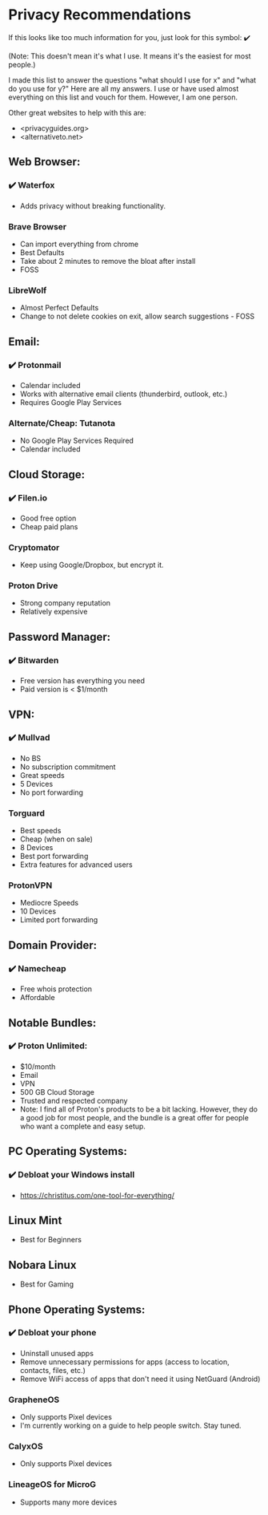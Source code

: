 # Privacy Recommendations

If this looks like too much information for you, just look for this symbol: :heavy_check_mark: 

(Note: This doesn't mean it's what I use. It means it's the easiest for most people.)

I made this list to answer the questions "what should I use for x" and  "what do you use for y?" Here are all my answers. I use or have used almost everything on this list and vouch for them. However, I am one person.

Other great websites to help with this are:
- <privacyguides.org>
- <alternativeto.net>

## Web Browser:

### :heavy_check_mark: Waterfox
- Adds privacy without breaking functionality.

### Brave Browser

- Can import everything from chrome
- Best Defaults
- Take about 2 minutes to remove the bloat after install
- FOSS

### LibreWolf
	
- Almost Perfect Defaults
- Change to not delete cookies on exit, allow search suggestions
		- FOSS

## Email:
	
### :heavy_check_mark: Protonmail
		
- Calendar included
- Works with alternative email clients (thunderbird, outlook, etc.)
- Requires Google Play Services


### Alternate/Cheap: Tutanota

- No Google Play Services Required
- Calendar included

## Cloud Storage:

### :heavy_check_mark: Filen.io
- Good free option
- Cheap paid plans

### Cryptomator
- Keep using Google/Dropbox, but encrypt it.

### Proton Drive
- Strong company reputation
- Relatively expensive


## Password Manager:

### :heavy_check_mark: Bitwarden
- Free version has everything you need
- Paid version is < $1/month

## VPN:

### :heavy_check_mark: Mullvad
- No BS
- No subscription commitment
- Great speeds
- 5 Devices
- No port forwarding

### Torguard
- Best speeds
- Cheap (when on sale)
- 8 Devices
- Best port forwarding
- Extra features for advanced users


### ProtonVPN
- Mediocre Speeds
- 10 Devices
- Limited port forwarding



## Domain Provider:

### :heavy_check_mark: Namecheap
- Free whois protection
- Affordable

## Notable Bundles: 

### :heavy_check_mark: Proton Unlimited:
- $10/month
- Email
- VPN 
- 500 GB Cloud Storage 
- Trusted and respected company
- Note: I find all of Proton's products to be a bit lacking. 
However, they do a good job for most people, and the bundle is a great offer for people who want a complete and easy setup.

## PC Operating Systems:

### :heavy_check_mark: Debloat your Windows install
- https://christitus.com/one-tool-for-everything/
 
## Linux Mint
- Best for Beginners
  
## Nobara Linux
- Best for Gaming

## Phone Operating Systems:
### :heavy_check_mark: Debloat your phone
- Uninstall unused apps
- Remove unnecessary permissions for apps (access to location, contacts, files, etc.) 
- Remove WiFi access of apps that don't need it using NetGuard (Android)

### GrapheneOS
- Only supports Pixel devices 
- I'm currently working on a guide to help people switch. Stay tuned.
 
### CalyxOS
- Only supports Pixel devices

### LineageOS for MicroG
- Supports many more devices
